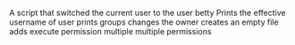 A script that switched the current user to the user betty
Prints the effective username of user
prints groups
changes the owner
creates an empty file
adds execute permission
multiple
multiple permissions
